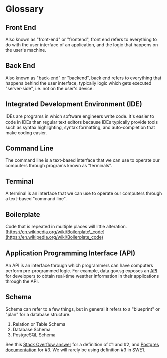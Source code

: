 # Glossary

## Front End

Also known as "front-end" or "frontend", front end refers to everything to do with the user interface of an application, and the logic that happens on the user's machine.

## Back End

Also known as "back-end" or "backend", back end refers to everything that happens behind the user interface, typically logic which gets executed "server-side", i.e. not on the user's device.

## Integrated Development Environment \(IDE\)

IDEs are programs in which software engineers write code. It's easier to code in IDEs than regular text editors because IDEs typically provide tools such as syntax highlighting, syntax formatting, and auto-completion that make coding easier.

## Command Line

The command line is a text-based interface that we can use to operate our computers through programs known as "terminals".

## Terminal

A terminal is an interface that we can use to operate our computers through a text-based "command line".

## Boilerplate

Code that is repeated in multiple places will little alteration. [https://en.wikipedia.org/wiki/Boilerplate\_code](https://en.wikipedia.org/wiki/Boilerplate_code)

## Application Programming Interface \(API\)

An API is an interface through which programmers can have computers perform pre-programmed logic. For example, data.gov.sg exposes an [API](https://data.gov.sg/dataset/realtime-weather-readings) for developers to obtain real-time weather information in their applications through the API. 

## Schema

Schema can refer to a few things, but in general it refers to a "blueprint" or "plan" for a database structure.

1. Relation or Table Schema
2. Database Schema
3. PostgreSQL Schema

See this [Stack Overflow answer](https://stackoverflow.com/a/298765) for a definition of \#1 and \#2, and [Postgres documentation](https://www.postgresql.org/docs/13/ddl-schemas.html) for \#3. We will rarely be using definition \#3 in SWE1.

